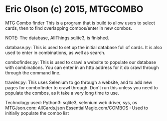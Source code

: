 # Eric Olson (c) 2015,  MTGCOMBO

MTG Combo finder
This is a program that is build to allow users to select cards, then to 
find overlapping combos/enter in new combos.

NOTE: The database, AllThings.sqlite3, is finished.

database.py:
  This is used to set up the initial database full of cards. It is also used to enter in combinations, 
as well as search. 

combofinder.py:
  This is used to crawl a website to populate our database with combinations. You can enter in an http 
address for it do crawl through through the command line.

trawler.py:
  This uses Selenium to go through a website, and to add new pages for combofinder to crawl through. 
Don't run this unless you need to populate the combos, as it take a very 
long time to use.

Technology used:
Python3: sqlite3, selenium web driver, sys, os
MTGJson.com: AllCards.json
EssentialMagic.com/COMBOS : Used to initially populate the combo list

